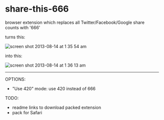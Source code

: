 share-this-666
==============

browser extension which replaces all Twitter/Facebook/Google share counts with '666'

turns this:

![screen shot 2013-08-14 at 1 35 54 am](https://f.cloud.github.com/assets/707098/960006/8510cc5c-04a3-11e3-87a9-744888199750.png)

into this:

![screen shot 2013-08-14 at 1 36 13 am](https://f.cloud.github.com/assets/707098/960005/8195f3ae-04a3-11e3-9100-311d4cc759f3.png)

----

OPTIONS:
- "Use 420" mode: use 420 instead of 666

TODO:
- readme links to download packed extension
- pack for Safari
